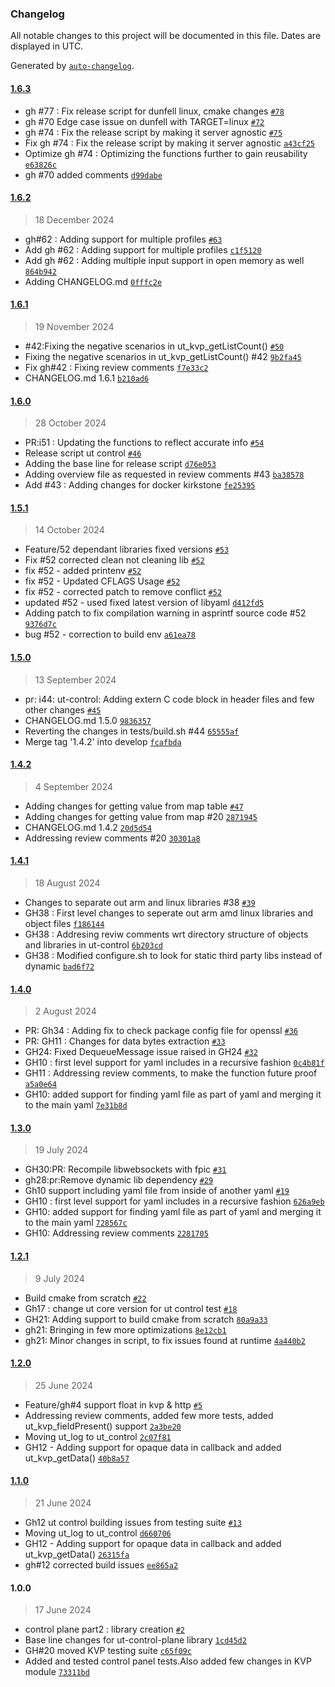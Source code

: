 ### Changelog

All notable changes to this project will be documented in this file. Dates are displayed in UTC.

Generated by [`auto-changelog`](https://github.com/CookPete/auto-changelog).

#### [1.6.3](https://github.com/rdkcentral/ut-control/compare/1.6.2...1.6.3)

- gh #77 : Fix release script for dunfell linux, cmake changes [`#78`](https://github.com/rdkcentral/ut-control/pull/78)
- gh #70 Edge case issue on dunfell with TARGET=linux [`#72`](https://github.com/rdkcentral/ut-control/pull/72)
- gh #74 : Fix the release script by making it server agnostic [`#75`](https://github.com/rdkcentral/ut-control/pull/75)
- Fix gh #74 : Fix the release script by making it server agnostic [`a43cf25`](https://github.com/rdkcentral/ut-control/commit/a43cf258111404e04b35fca8850e0dcfba5a90e1)
- Optimize gh #74 : Optimizing the functions further to gain reusability [`e63826c`](https://github.com/rdkcentral/ut-control/commit/e63826ca990bde1246cdf216b408bb571e124059)
- gh #70 added comments [`d99dabe`](https://github.com/rdkcentral/ut-control/commit/d99dabe6543b0d8ddfd3c6940ce55031577c37da)

#### [1.6.2](https://github.com/rdkcentral/ut-control/compare/1.6.1...1.6.2)

> 18 December 2024

- gh#62 : Adding support for multiple profiles [`#63`](https://github.com/rdkcentral/ut-control/pull/63)
- Add gh #62 : Adding support for multiple profiles [`c1f5120`](https://github.com/rdkcentral/ut-control/commit/c1f5120919d3cb415950657cc30a432203fcb597)
- Add gh #62 : Adding multiple input support in open memory as well [`864b942`](https://github.com/rdkcentral/ut-control/commit/864b94212283352f03ce3be5d295c9b2b131f160)
- Adding CHANGELOG.md [`0fffc2e`](https://github.com/rdkcentral/ut-control/commit/0fffc2e5ee09c38832f952c865a2174fa1f83472)

#### [1.6.1](https://github.com/rdkcentral/ut-control/compare/1.6.0...1.6.1)

> 19 November 2024

- #42:Fixing the negative scenarios in ut_kvp_getListCount() [`#50`](https://github.com/rdkcentral/ut-control/pull/50)
- Fixing the negative scenarios in ut_kvp_getListCount() #42 [`9b2fa45`](https://github.com/rdkcentral/ut-control/commit/9b2fa4511fad4ca8617d5c6f65734b8f41e6ff63)
- Fix gh#42 : Fixing review comments [`f7e33c2`](https://github.com/rdkcentral/ut-control/commit/f7e33c29870770924888f74906f5df6b5bb125cf)
- CHANGELOG.md 1.6.1 [`b210ad6`](https://github.com/rdkcentral/ut-control/commit/b210ad6128f4e0c9aa989fa035b775ffe1dd3a28)

#### [1.6.0](https://github.com/rdkcentral/ut-control/compare/1.5.1...1.6.0)

> 28 October 2024

- PR:i51 : Updating the functions to reflect accurate info [`#54`](https://github.com/rdkcentral/ut-control/pull/54)
- Release script ut control [`#46`](https://github.com/rdkcentral/ut-control/pull/46)
- Adding the base line for release script [`d76e053`](https://github.com/rdkcentral/ut-control/commit/d76e05390f53afc99e35b9c8e73e896554022aeb)
- Adding overview file as requested in review comments #43 [`ba38578`](https://github.com/rdkcentral/ut-control/commit/ba3857839bd4c6aa10dae8d9768666c88c943635)
- Add #43 : Adding changes for docker kirkstone [`fe25395`](https://github.com/rdkcentral/ut-control/commit/fe2539552c1ac5c3dd12d38b10707f8a3e810e65)

#### [1.5.1](https://github.com/rdkcentral/ut-control/compare/1.5.0...1.5.1)

> 14 October 2024

- Feature/52 dependant libraries fixed versions [`#53`](https://github.com/rdkcentral/ut-control/pull/53)
- Fix #52 corrected clean not cleaning lib [`#52`](https://github.com/rdkcentral/ut-control/issues/52)
- fix #52 - added printenv [`#52`](https://github.com/rdkcentral/ut-control/issues/52)
- fix #52 - Updated CFLAGS Usage [`#52`](https://github.com/rdkcentral/ut-control/issues/52)
- fix #52 - corrected patch to remove conflict [`#52`](https://github.com/rdkcentral/ut-control/issues/52)
- updated #52 - used fixed latest version of libyaml [`d412fd5`](https://github.com/rdkcentral/ut-control/commit/d412fd5f15fe193b0145584384933d8639a43a22)
- Adding patch to fix compilation warning in asprintf source code #52 [`9376d7c`](https://github.com/rdkcentral/ut-control/commit/9376d7c9f1ab3b927136715a6ebd780162b02392)
- bug #52 - correction to build env [`a61ea78`](https://github.com/rdkcentral/ut-control/commit/a61ea786b3282225ff2818de5effba9e4090a710)

#### [1.5.0](https://github.com/rdkcentral/ut-control/compare/1.4.2...1.5.0)

> 13 September 2024

- pr: i44: ut-control: Adding extern C code block in header files and few other changes [`#45`](https://github.com/rdkcentral/ut-control/pull/45)
- CHANGELOG.md 1.5.0 [`9836357`](https://github.com/rdkcentral/ut-control/commit/9836357582e3e15de565093553d1a94f785b793e)
- Reverting the changes in tests/build.sh #44 [`65555af`](https://github.com/rdkcentral/ut-control/commit/65555aff064c4d2a374da8382e60667445e93497)
- Merge tag '1.4.2' into develop [`fcafbda`](https://github.com/rdkcentral/ut-control/commit/fcafbda9859765b0fb47c220a55af796c0c19e42)

#### [1.4.2](https://github.com/rdkcentral/ut-control/compare/1.4.1...1.4.2)

> 4 September 2024

- Adding changes for getting value from map table [`#47`](https://github.com/rdkcentral/ut-control/pull/47)
- Adding changes for getting value from map #20 [`2871945`](https://github.com/rdkcentral/ut-control/commit/287194596affa7c96ce439fc1e8932dc6b187aba)
- CHANGELOG.md 1.4.2 [`20d5d54`](https://github.com/rdkcentral/ut-control/commit/20d5d54b4326a0de8024d66db589d938350ed88d)
- Addressing review comments #20 [`30301a8`](https://github.com/rdkcentral/ut-control/commit/30301a86b0e37ff9556cf97de3d96b24d48665e7)

#### [1.4.1](https://github.com/rdkcentral/ut-control/compare/1.4.0...1.4.1)

> 18 August 2024

- Changes to separate out arm and linux libraries #38  [`#39`](https://github.com/rdkcentral/ut-control/pull/39)
- GH38 : First level changes to seperate out arm amd linux libraries and object files [`f186144`](https://github.com/rdkcentral/ut-control/commit/f186144a936f3908069e332d9c44d08396db4e7e)
- GH38 : Addresing reviw comments wrt directory structure of objects and libraries in ut-control [`6b203cd`](https://github.com/rdkcentral/ut-control/commit/6b203cd8d5b1dfbac618a97c68d527c45665a992)
- GH38 : Modified configure.sh to look for static third party libs instead of dynamic [`bad6f72`](https://github.com/rdkcentral/ut-control/commit/bad6f7208056614f649eec9ad06cd04b1253eb3f)

#### [1.4.0](https://github.com/rdkcentral/ut-control/compare/1.3.0...1.4.0)

> 2 August 2024

- PR: Gh34 : Adding fix to check package config file for openssl [`#36`](https://github.com/rdkcentral/ut-control/pull/36)
- PR: GH11 : Changes for data bytes extraction [`#33`](https://github.com/rdkcentral/ut-control/pull/33)
- GH24: Fixed DequeueMessage issue raised in GH24 [`#32`](https://github.com/rdkcentral/ut-control/pull/32)
- GH10 : first level support for yaml includes in a recursive fashion [`0c4b81f`](https://github.com/rdkcentral/ut-control/commit/0c4b81fe65d468ce5ea84f0ecbfe765f77f497fe)
- GH11 : Addressing review comments, to make the function future proof [`a5a0e64`](https://github.com/rdkcentral/ut-control/commit/a5a0e6450ddb9e4c0ce1507bb863e3e1f3dddb57)
- GH10: added support for finding yaml file as part of yaml and merging it to the main yaml [`7e31b8d`](https://github.com/rdkcentral/ut-control/commit/7e31b8dc1792de04f9489bfc43766c0499298b0c)

#### [1.3.0](https://github.com/rdkcentral/ut-control/compare/1.2.1...1.3.0)

> 19 July 2024

- GH30:PR: Recompile libwebsockets with fpic [`#31`](https://github.com/rdkcentral/ut-control/pull/31)
- gh28:pr:Remove dynamic lib dependency [`#29`](https://github.com/rdkcentral/ut-control/pull/29)
- Gh10 support including yaml file from inside of another yaml [`#19`](https://github.com/rdkcentral/ut-control/pull/19)
- GH10 : first level support for yaml includes in a recursive fashion [`626a9eb`](https://github.com/rdkcentral/ut-control/commit/626a9ebc6a8743d6ffb8ad1ca7db4fb7ec7277f8)
- GH10: added support for finding yaml file as part of yaml and merging it to the main yaml [`728567c`](https://github.com/rdkcentral/ut-control/commit/728567cc9e32484a91dfed84dfbfbde934e54361)
- GH10: Addressing review comments [`2281705`](https://github.com/rdkcentral/ut-control/commit/2281705d1ba2625113a2c66c6b58731ee98a5df2)

#### [1.2.1](https://github.com/rdkcentral/ut-control/compare/1.2.0...1.2.1)

> 9 July 2024

- Build cmake from scratch [`#22`](https://github.com/rdkcentral/ut-control/pull/22)
- Gh17 : change ut core version for ut control test [`#18`](https://github.com/rdkcentral/ut-control/pull/18)
- GH21: Adding support to build cmake from scratch [`80a9a33`](https://github.com/rdkcentral/ut-control/commit/80a9a333b5997744fcc28ac95f690da8b622717f)
- gh21: Bringing in few more optimizations [`8e12cb1`](https://github.com/rdkcentral/ut-control/commit/8e12cb153f8614524c99f850fe490bbe51402ba8)
- gh21: Minor  changes in script, to fix issues found at runtime [`4a440b2`](https://github.com/rdkcentral/ut-control/commit/4a440b2088b20b5ab5f15238d607f7fab8337111)

#### [1.2.0](https://github.com/rdkcentral/ut-control/compare/1.1.0...1.2.0)

> 25 June 2024

- Feature/gh#4 support float in kvp & http  [`#5`](https://github.com/rdkcentral/ut-control/pull/5)
- Addressing review comments, added few more tests, added ut_kvp_fieldPresent() support [`2a3be20`](https://github.com/rdkcentral/ut-control/commit/2a3be205fc50fe9e703381f33b6a0bc587635471)
- Moving ut_log to ut_control [`2c07f81`](https://github.com/rdkcentral/ut-control/commit/2c07f810cfb833ecb99433401b3f00d05109c01d)
- GH12 - Adding support for opaque data in callback and added ut_kvp_getData() [`40b8a57`](https://github.com/rdkcentral/ut-control/commit/40b8a57f47be3f2904d4f2d0a68d4e8ad6839688)

#### [1.1.0](https://github.com/rdkcentral/ut-control/compare/1.0.0...1.1.0)

> 21 June 2024

- Gh12 ut control building issues from testing suite [`#13`](https://github.com/rdkcentral/ut-control/pull/13)
- Moving ut_log to ut_control [`d660706`](https://github.com/rdkcentral/ut-control/commit/d660706c2e02f329c3c2b62d6841805c84cb51e5)
- GH12 - Adding support for opaque data in callback and added ut_kvp_getData() [`26315fa`](https://github.com/rdkcentral/ut-control/commit/26315fa1e8b62724b5096fa4789c8cea97d755cf)
- gh#12 corrected build issues [`ee865a2`](https://github.com/rdkcentral/ut-control/commit/ee865a2fe245d53772e67c18fae0b959942ecf95)

#### 1.0.0

> 17 June 2024

- control plane part2 : library creation [`#2`](https://github.com/rdkcentral/ut-control/pull/2)
- Base line changes for ut-control-plane library [`1cd45d2`](https://github.com/rdkcentral/ut-control/commit/1cd45d25a24b93648575a452682f224888ca5566)
- GH#20 moved KVP testing suite [`c65f09c`](https://github.com/rdkcentral/ut-control/commit/c65f09c760c5546127ef02c1dc67bdfc8051768f)
- Added and tested control panel tests.Also added few changes in KVP module [`73311bd`](https://github.com/rdkcentral/ut-control/commit/73311bd810915dbad41656ba736c4a4b30bb3e2e)
